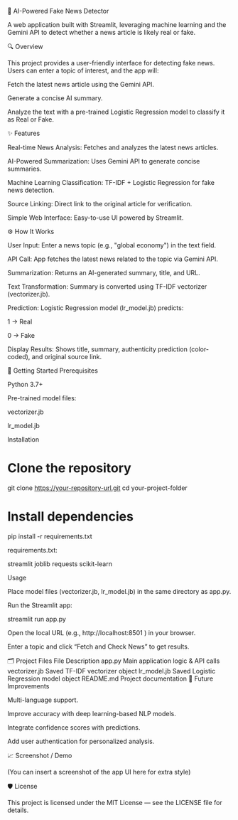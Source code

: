 📰 AI-Powered Fake News Detector

A web application built with Streamlit, leveraging machine learning and the Gemini API to detect whether a news article is likely real or fake.

🔍 Overview

This project provides a user-friendly interface for detecting fake news. Users can enter a topic of interest, and the app will:

Fetch the latest news article using the Gemini API.

Generate a concise AI summary.

Analyze the text with a pre-trained Logistic Regression model to classify it as Real or Fake.

✨ Features

Real-time News Analysis: Fetches and analyzes the latest news articles.

AI-Powered Summarization: Uses Gemini API to generate concise summaries.

Machine Learning Classification: TF-IDF + Logistic Regression for fake news detection.

Source Linking: Direct link to the original article for verification.

Simple Web Interface: Easy-to-use UI powered by Streamlit.

⚙️ How It Works

User Input: Enter a news topic (e.g., "global economy") in the text field.

API Call: App fetches the latest news related to the topic via Gemini API.

Summarization: Returns an AI-generated summary, title, and URL.

Text Transformation: Summary is converted using TF-IDF vectorizer (vectorizer.jb).

Prediction: Logistic Regression model (lr_model.jb) predicts:

1 → Real

0 → Fake

Display Results: Shows title, summary, authenticity prediction (color-coded), and original source link.

🚀 Getting Started
Prerequisites

Python 3.7+

Pre-trained model files:

vectorizer.jb

lr_model.jb

Installation
# Clone the repository
git clone https://your-repository-url.git
cd your-project-folder

# Install dependencies
pip install -r requirements.txt


requirements.txt:

streamlit
joblib
requests
scikit-learn

Usage

Place model files (vectorizer.jb, lr_model.jb) in the same directory as app.py.

Run the Streamlit app:

streamlit run app.py


Open the local URL (e.g., http://localhost:8501
) in your browser.

Enter a topic and click “Fetch and Check News” to get results.

🗂️ Project Files
File	Description
app.py	Main application logic & API calls
vectorizer.jb	Saved TF-IDF vectorizer object
lr_model.jb	Saved Logistic Regression model object
README.md	Project documentation
🔮 Future Improvements

Multi-language support.

Improve accuracy with deep learning-based NLP models.

Integrate confidence scores with predictions.

Add user authentication for personalized analysis.

📈 Screenshot / Demo

(You can insert a screenshot of the app UI here for extra style)

🛡️ License

This project is licensed under the MIT License — see the LICENSE
 file for details.
